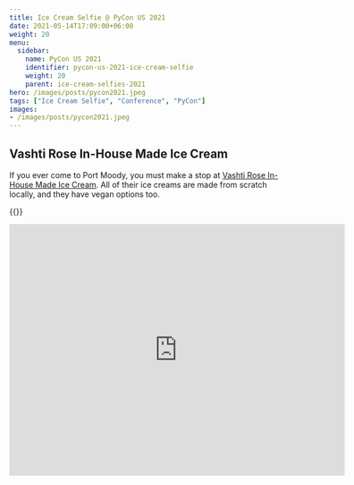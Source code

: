 ```yaml
---
title: Ice Cream Selfie @ PyCon US 2021
date: 2021-05-14T17:09:00+06:00
weight: 20
menu:
  sidebar:
    name: PyCon US 2021
    identifier: pycon-us-2021-ice-cream-selfie
    weight: 20
    parent: ice-cream-selfies-2021
hero: /images/posts/pycon2021.jpeg
tags: ["Ice Cream Selfie", "Conference", "PyCon"]
images:
- /images/posts/pycon2021.jpeg
---
```


## Vashti Rose In-House Made Ice Cream


If you ever come to Port Moody, you must make a stop at [Vashti Rose In-House Made Ice Cream](http://vashtiroseicecream.com/).
All of their ice creams are made from scratch locally, and they have vegan options too.

{{<tweet user="mariatta" id="1393357719256567816">}}

<iframe src="https://www.google.com/maps/embed?pb=!1m18!1m12!1m3!1d2602.9983454038625!2d-122.86025658782978!3d49.27642857107759!2m3!1f0!2f0!3f0!3m2!1i1024!2i768!4f13.1!3m3!1m2!1s0x5486799b26a6c401%3A0x338c68387392103b!2sVashti%20Rose%20In-House%20Made%20Ice%20Cream!5e0!3m2!1sen!2sca!4v1692161377637!5m2!1sen!2sca" width="600" height="450" style="border:0;" allowfullscreen="" loading="lazy" referrerpolicy="no-referrer-when-downgrade"></iframe></iframe>

